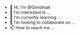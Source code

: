 - 👋 Hi, I’m @Omidniak
- 👀 I’m interested in ...
- 🌱 I’m currently learning ...
- 💞️ I’m looking to collaborate on ...
- 📫 How to reach me ...

<!---
Omidniak/Omidniak is a ✨ special ✨ repository because its `README.md` (this file) appears on your GitHub profile.
You can click the Preview link to take a look at your changes.
--->
